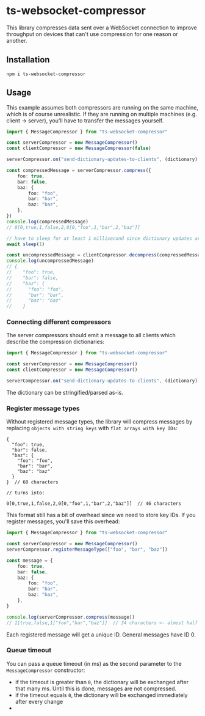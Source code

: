 # ts-websocket-compressor

This library compresses data sent over a WebSocket connection to improve throughput on devices that can't use compression for one reason or another.

## Installation

```shell
npm i ts-websocket-compressor
```

## Usage

This example assumes both compressors are running on the same machine, which is of course unrealistic.
If they are running on multiple machines (e.g. client -> server), you'll have to transfer the messages yourself.

```typescript
import { MessageCompressor } from "ts-websocket-compressor"

const serverCompressor = new MessageCompressor()
const clientCompressor = new MessageCompressor(false)

serverCompressor.on("send-dictionary-updates-to-clients", (dictionary) => clientCompressor.handleDictionaryUpdates(dictionary))

const compressedMessage = serverCompressor.compress({
    foo: true,
    bar: false,
    baz: {
        foo: "foo",
        bar: "bar",
        baz: "baz",
    },
})
console.log(compressedMessage)
// 0[0,true,1,false,2,0[0,"foo",1,"bar",2,"baz"]]

// have to sleep for at least 1 millisecond since dictionary updates are queued per tick
await sleep(1)

const uncompressedMessage = clientCompressor.decompress(compressedMessage)
console.log(uncompressedMessage)
// {
//    "foo": true,
//    "bar": false,
//    "baz": {
//      "foo": "foo",
//      "bar": "bar",
//      "baz": "baz"
//    }
```

### Connecting different compressors

The server compressors should emit a message to all clients which describe the compression dictionaries:

```typescript
import { MessageCompressor } from "ts-websocket-compressor"

const serverCompressor = new MessageCompressor()
const clientCompressor = new MessageCompressor()

serverCompressor.on("send-dictionary-updates-to-clients", (dictionary) => clientCompressor.handleDictionaryUpdates(dictionary))
```

The dictionary can be stringified/parsed as-is.

### Register message types

Without registered message types, the library will compress messages by replacing `objects with string keys` with `flat arrays with key IDs`:

```json5
{
  "foo": true,
  "bar": false,
  "baz": {
    "foo": "foo",
    "bar": "bar",
    "baz": "baz"
  }
}  // 68 characters

// turns into:

0[0,true,1,false,2,0[0,"foo",1,"bar",2,"baz"]]  // 46 characters
```

This format still has a bit of overhead since we need to store key IDs. If you register messages, you'll save this overhead:

```typescript
import { MessageCompressor } from "ts-websocket-compressor"

const serverCompressor = new MessageCompressor()
serverCompressor.registerMessageType(["foo", "bar", "baz"])

const message = {
    foo: true,
    bar: false,
    baz: {
        foo: "foo",
        bar: "bar",
        baz: "baz",
    },
}

console.log(serverCompressor.compress(message))
// 1[true,false,1["foo","bar","baz"]]  // 34 characters <- almost half of original message!
```

Each registered message will get a unique ID. General messages have ID 0.

### Queue timeout

You can pass a queue timeout (in ms) as the second parameter to the `MessageCompressor` constructor:

- if the timeout is greater than `0`, the dictionary will be exchanged after that many ms. Until this is done, messages are not compressed.
- if the timeout equals `0`, the dictionary will be exchanged immediately after every change
- 